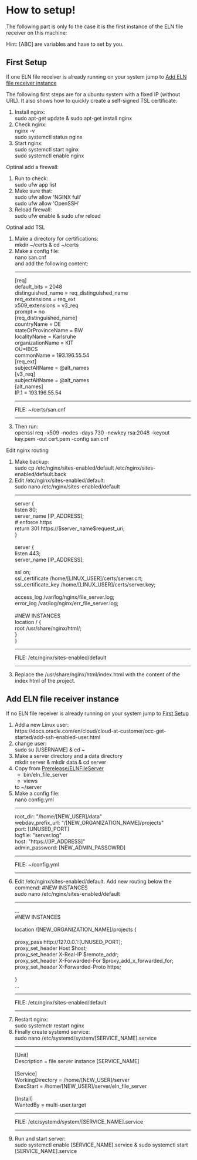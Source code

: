 <h1>How to setup!</h1>
    <p>The following part is only fo the case it is the first instance of the ELN file receiver on this machine:</p>
    <p>Hint: [ABC] are variables and have to set by you.</p>
    <h2 id="section1">First Setup</h2>
    <p>If one ELN file receiver is already running on your system jump to <a href="#section2">Add ELN file receiver instance</a></p>
    <p>The following first steps are for a ubuntu system with a fixed IP (without URL). It also shows how to quickly create a self-signed TSL certificate. </p>
    <ol>
        <li>Install nginx: <br>sudo apt-get update & sudo apt-get install nginx</li>
        <li>Check nginx: <br>nginx -v<br>sudo systemctl status nginx </li>
        <li>Start nginx: <br>sudo systemctl start nginx<br>sudo systemctl enable nginx</li>
    </ol>
        <p>Optinal add a firewall:</p>
    <ol>
        <li>Run to check: <br> sudo ufw app list</li>
        <li>Make sure that: <br> sudo ufw allow 'NGINX full' <br> sudo ufw allow 'OpenSSH'</li>
        <li>Reload firewall: <br> sudo ufw enable & sudo ufw reload </li>
    </ol>
        <p>Optinal add TSL</p>
    <ol>
        <li>Make a directory for certifications: <br> mkdir ~/certs & cd ~/certs </li>
        <li>Make a config file: <br> nano san.cnf <br>
            and add the following content:
            <hr>
            [req]<br>
            default_bits  = 2048<br>
            distinguished_name = req_distinguished_name<br>
            req_extensions = req_ext<br>
            x509_extensions = v3_req<br>
            prompt = no<br>
            [req_distinguished_name]<br>
            countryName = DE<br>
            stateOrProvinceName = BW<br>
            localityName = Karlsruhe<br>
            organizationName = KIT<br>
            OU=IBCS<br>
            commonName = 193.196.55.54<br>
            [req_ext]<br>
            subjectAltName = @alt_names<br>
            [v3_req]<br>
            subjectAltName = @alt_names<br>
            [alt_names]<br>
            IP.1 = 193.196.55.54<hr>
            FILE: ~/certs/san.cnf<hr>
        </li>
        <li>Then run: <br> openssl req -x509 -nodes -days 730 -newkey rsa:2048 -keyout key.pem -out cert.pem -config san.cnf</li>
    </ol>
        <p>Edit nginx routing</p>
    <ol>
        <li>Make backup: <br> sudo cp /etc/nginx/sites-enabled/default /etc/nginx/sites-enabled/default.back</li>
        <li>Edit /etc/nginx/sites-enabled/default: <br> sudo nano /etc/nginx/sites-enabled/default <hr>
            server {<br>
            listen        80;<br>
            server_name   [IP_ADDRESS];<br>
            # enforce https<br>
            return        301 https://$server_name$request_uri;<br>
            }<br><br>
            server {<br>
            listen                   443;<br>
            server_name              [IP_ADDRESS];<br>
                <br>
            ssl                     on;<br>
            ssl_certificate         /home/[LINUX_USER]/certs/server.crt;<br>
            ssl_certificate_key     /home/[LINUX_USER]/certs/server.key;<br>
                        <br>
            access_log              /var/log/nginx/file_server.log;<br>
            error_log               /var/log/nginx/err_file_server.log;<br>
                        <br>
            #NEW INSTANCES <br>
            location / {<br>
            root /usr/share/nginx/html/;<br>
            }<br>
            }<hr>
            FILE: /etc/nginx/sites-enabled/default
            <hr>
        </li>
        <li>Replace the /usr/share/nginx/html/index.html with the content of the index html of the project.</li>
    </ol>
    <h2 id="section2">Add ELN file receiver instance</h2>
    <p>If no ELN file receiver is already running on your system jump to <a href="#section1">First Setup</a></p>
    <ol>
        <li>Add a new Linux user: <br> https://docs.oracle.com/en/cloud/cloud-at-customer/occ-get-started/add-ssh-enabled-user.html</li>
        <li>change user: <br> sudo su [USERNAME] & cd ~ </li>
        <li>Make a server directory and a data directory <br> mkdir server & mkdir data & cd server</li>
        <li>Copy from <a href="https://github.com/StarmanMartin/ELNFileServer/releases/download/Prerelease/ELNFileServer_v0.1.tar.gz">Prerelease/ELNFileServer</a><ul>
            <li> bin/eln_file_server</li>
            <li>views</li>
        </ul>
            to ~/server
        </li>
        <li>Make a config file: <br> nano config.yml<hr>
            root_dir: "/home/[NEW_USER]/data"<br>
            webdav_prefix_url: "/[NEW_ORGANIZATION_NAME]/projects"<br>
            port: [UNUSED_PORT]<br>
            logfile: "server.log"<br>
            host: "https://[IP_ADDRESS]"<br>
            admin_password: [NEW_ADMIN_PASSOWRD]<hr>
            FILE: ~/config.yml
            <hr>
        </li>
        <li>Edit /etc/nginx/sites-enabled/default. Add new routing below the commend: #NEW INSTANCES<br>
            sudo nano /etc/nginx/sites-enabled/default
            <hr>
            ...<br>
            #NEW INSTANCES <br>
            <br>
            location /[NEW_ORGANIZATION_NAME]/projects {<br><br>
            proxy_pass              http://127.0.0.1:[UNUSED_PORT];<br>
            proxy_set_header        Host $host;<br>
            proxy_set_header        X-Real-IP $remote_addr;<br>
            proxy_set_header        X-Forwarded-For $proxy_add_x_forwarded_for;<br>
            proxy_set_header        X-Forwarded-Proto https;<br><br>
            }<br>
            ...<hr>
            FILE: /etc/nginx/sites-enabled/default
            <hr>
        </li>
        <li>Restart nginx: <br> sudo systemctr restart nginx</li>
        <li>Finally create systemd service: <br>sudo nano /etc/systemd/system/[SERVICE_NAME].service<hr>
            [Unit]<br>
            Description = file server instance [SERVICE_NAME]<br>
            <br>
            [Service]<br>
            WorkingDirectory = /home/[NEW_USER]/server<br>
            ExecStart = /home/[NEW_USER]/server/eln_file_server<br>
            <br>
            [Install]<br>
            WantedBy = multi-user.target<hr>
            FILE: /etc/systemd/system/[SERVICE_NAME].service
            <hr>
        </li>
        <li>Run and start server: <br>sudo systemctl enable [SERVICE_NAME].service & sudo systemctl start [SERVICE_NAME].service</li>
    </ol>
